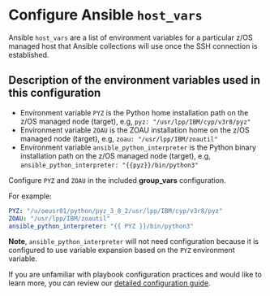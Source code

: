 # Configure Ansible `host_vars`

Ansible `host_vars` are a list of environment variables for a particular z/OS
managed host that Ansible collections will use once the SSH connection is
established.

## Description of the environment variables used in this configuration
* Environment variable `PYZ` is the Python home installation path on the
  z/OS managed node (target), e.g, `pyz: "/usr/lpp/IBM/cyp/v3r8/pyz"`
* Environment variable `ZOAU` is the ZOAU installation home on the z/OS managed
  node (target), e.g, `zoau: "/usr/lpp/IBM/zoautil"`
* Environment variable `ansible_python_interpreter` is the Python binary
  installation path on the z/OS managed node (target),
  e.g, `ansible_python_interpreter: "{{pyz}}/bin/python3"`

Configure `PYZ` and `ZOAU` in the included **group_vars** configuration.

For example:

```yaml
PYZ: "/u/oeusr01/python/pyz_3_8_2/usr/lpp/IBM/cyp/v3r8/pyz"
ZOAU: "/usr/lpp/IBM/zoautil"
ansible_python_interpreter: "{{ PYZ }}/bin/python3"
```

**Note**, `ansible_python_interpreter` will not need configuration because it is
configured to use variable expansion based on the `PYZ` environment variable.

If you are unfamiliar with playbook configuration practices and would like to
learn more, you can review our [detailed configuration guide](configuration_guide.md).

